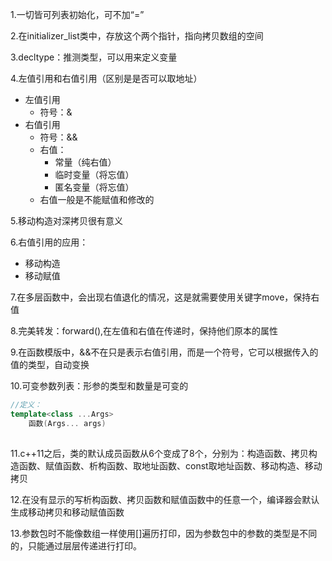 1.一切皆可列表初始化，可不加“=”

2.在initializer_list类中，存放这个两个指针，指向拷贝数组的空间

3.decltype：推测类型，可以用来定义变量

4.左值引用和右值引用（区别是是否可以取地址）

* 左值引用
  * 符号：&
* 右值引用
  * 符号：&&
  * 右值：
    * 常量（纯右值）
    * 临时变量（将忘值）
    * 匿名变量（将忘值）
  * 右值一般是不能赋值和修改的

5.移动构造对深拷贝很有意义

6.右值引用的应用：

* 移动构造
* 移动赋值

7.在多层函数中，会出现右值退化的情况，这是就需要使用关键字move，保持右值

8.完美转发：forward<T>(),在左值和右值在传递时，保持他们原本的属性

9.在函数模版中，&&不在只是表示右值引用，而是一个符号，它可以根据传入的值的类型，自动变换

10.可变参数列表：形参的类型和数量是可变的

```c++
//定义：
template<class ...Args>
    函数(Args... args)
    
```

11.c++11之后，类的默认成员函数从6个变成了8个，分别为：构造函数、拷贝构造函数、赋值函数、析构函数、取地址函数、const取地址函数、移动构造、移动拷贝

12.在没有显示的写析构函数、拷贝函数和赋值函数中的任意一个，编译器会默认生成移动拷贝和移动赋值函数

13.参数包时不能像数组一样使用[]遍历打印，因为参数包中的参数的类型是不同的，只能通过层层传递进行打印。